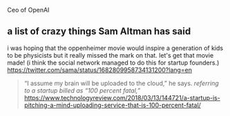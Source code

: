 Ceo of OpenAI

## a list of crazy things Sam Altman has said

i was hoping that the oppenheimer movie would inspire a generation of kids to be physicists but it really missed the mark on that. let's get that movie made! (i think the social network managed to do this for startup founders.)
https://twitter.com/sama/status/1682809958734131200?lang=en


>“I assume my brain will be uploaded to the cloud,” he says.
*referring to a startup billed as “100 percent fatal,”*
https://www.technologyreview.com/2018/03/13/144721/a-startup-is-pitching-a-mind-uploading-service-that-is-100-percent-fatal/

